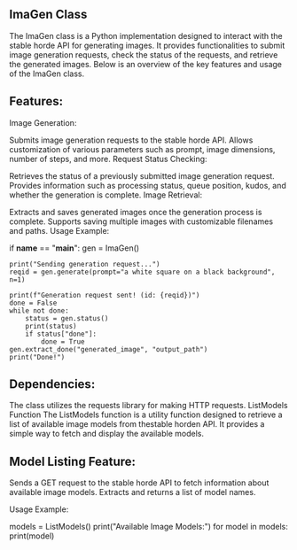 ## ImaGen Class
The ImaGen class is a Python implementation designed to interact with the stable horde API for generating images. It provides functionalities to submit image generation requests, check the status of the requests, and retrieve the generated images. Below is an overview of the key features and usage of the ImaGen class.

## Features:
Image Generation:

Submits image generation requests to the stable horde API.
Allows customization of various parameters such as prompt, image dimensions, number of steps, and more.
Request Status Checking:

Retrieves the status of a previously submitted image generation request.
Provides information such as processing status, queue position, kudos, and whether the generation is complete.
Image Retrieval:

Extracts and saves generated images once the generation process is complete.
Supports saving multiple images with customizable filenames and paths.
Usage Example:


if __name__ == "__main__":
    gen = ImaGen()

    print("Sending generation request...")
    reqid = gen.generate(prompt="a white square on a black background", n=1)

    print(f"Generation request sent! (id: {reqid})")
    done = False
    while not done:
        status = gen.status()
        print(status)
        if status["done"]:
            done = True
    gen.extract_done("generated_image", "output_path")
    print("Done!")

    
## Dependencies:
The class utilizes the requests library for making HTTP requests.
ListModels Function
The ListModels function is a utility function designed to retrieve a list of available image models from thestable horden API. It provides a simple way to fetch and display the available models.

## Model Listing Feature:

Sends a GET request to the stable horde API to fetch information about available image models.
Extracts and returns a list of model names.

Usage Example:


models = ListModels()
print("Available Image Models:")
for model in models:
    print(model)


